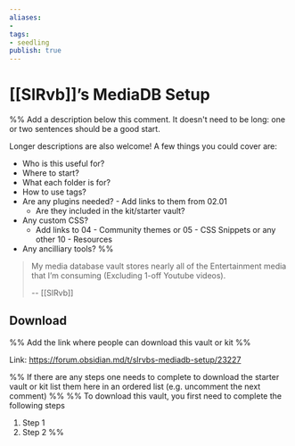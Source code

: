 ```yaml
---
aliases: 
- 
tags:
- seedling
publish: true
---
```


# [[SlRvb]]’s MediaDB Setup

%% Add a description below this comment. It doesn't need to be long: one or two sentences should be a good start. 

Longer descriptions are also welcome! A few things you could cover are: 
- Who is this useful for?
- Where to start?
- What each folder is for?
- How to use tags?
- Are any plugins needed? - Add links to them from 02.01
	- Are they included in the kit/starter vault?
- Any custom CSS? 
	- Add links to 04 - Community themes or 05 - CSS Snippets or any other 10 - Resources
- Any ancilliary tools?
%%

> My media database vault stores nearly all of the Entertainment media that I’m consuming (Excluding 1-off Youtube videos).
>
> -- [[SlRvb]]
## Download 

%% Add the link where people can download this vault or kit %%

Link: https://forum.obsidian.md/t/slrvbs-mediadb-setup/23227

%% If there are any steps one needs to complete to download the starter vault or kit list them here in an ordered list (e.g. uncomment the next comment)
%%
%% To download this vault, you first need to complete the following steps
1. Step 1
2. Step 2
%%